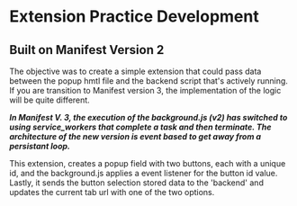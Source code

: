 # Extension Practice Development


## Built on Manifest Version 2

The objective was to create a simple extension that could pass data between the popup hmtl file and the backend script that's actively running. If you are transition to Manifest version 3, the implementation of the logic will be quite different. 

***In Manifest V. 3, the execution of the background.js (v2) has switched to using service_workers that complete a task and then terminate. The architecture of the new version is event based to get away from a persistant loop.*** 

This extension, creates a popup field with two buttons, each with a unique id, and the background.js applies a event listener for the button id value. Lastly, it sends the button selection stored data to the 'backend' and updates the current tab url with one of the two options. 